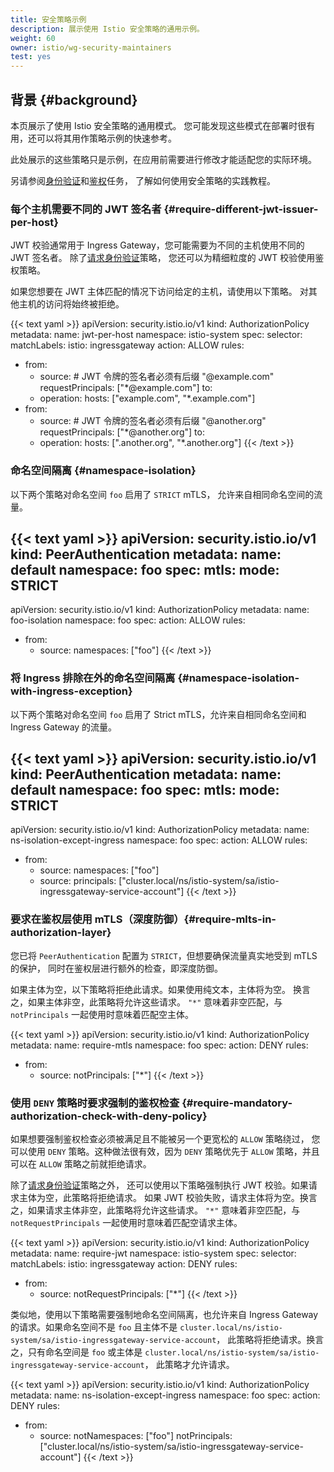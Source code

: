 ```yaml
---
title: 安全策略示例
description: 展示使用 Istio 安全策略的通用示例。
weight: 60
owner: istio/wg-security-maintainers
test: yes
---
```


## 背景 {#background}

本页展示了使用 Istio 安全策略的通用模式。
您可能发现这些模式在部署时很有用，还可以将其用作策略示例的快速参考。

此处展示的这些策略只是示例，在应用前需要进行修改才能适配您的实际环境。

另请参阅[身份验证](/zh/docs/tasks/security/authentication/authn-policy)和[鉴权](/zh/docs/tasks/security/authorization)任务，
了解如何使用安全策略的实践教程。

### 每个主机需要不同的 JWT 签名者 {#require-different-jwt-issuer-per-host}

JWT 校验通常用于 Ingress Gateway，您可能需要为不同的主机使用不同的 JWT 签名者。
除了[请求身份验证](/zh/docs/tasks/security/authentication/authn-policy/#end-user-authentication)策略，
您还可以为精细粒度的 JWT 校验使用鉴权策略。

如果您想要在 JWT 主体匹配的情况下访问给定的主机，请使用以下策略。
对其他主机的访问将始终被拒绝。

{{< text yaml >}}
apiVersion: security.istio.io/v1
kind: AuthorizationPolicy
metadata:
  name: jwt-per-host
  namespace: istio-system
spec:
  selector:
    matchLabels:
      istio: ingressgateway
  action: ALLOW
  rules:
- from:
  - source:
        # JWT 令牌的签名者必须有后缀 "@example.com"
        requestPrincipals: ["*@example.com"]
    to:
  - operation:
        hosts: ["example.com", "*.example.com"]
- from:
  - source:
        # JWT 令牌的签名者必须有后缀 "@another.org"
        requestPrincipals: ["*@another.org"]
    to:
  - operation:
        hosts: [".another.org", "*.another.org"]
{{< /text >}}

### 命名空间隔离 {#namespace-isolation}

以下两个策略对命名空间 `foo` 启用了 `STRICT` mTLS，
允许来自相同命名空间的流量。

{{< text yaml >}}
apiVersion: security.istio.io/v1
kind: PeerAuthentication
metadata:
  name: default
  namespace: foo
spec:
  mtls:
    mode: STRICT
---
apiVersion: security.istio.io/v1
kind: AuthorizationPolicy
metadata:
  name: foo-isolation
  namespace: foo
spec:
  action: ALLOW
  rules:
- from:
  - source:
        namespaces: ["foo"]
{{< /text >}}

### 将 Ingress 排除在外的命名空间隔离 {#namespace-isolation-with-ingress-exception}

以下两个策略对命名空间 `foo` 启用了 Strict mTLS，允许来自相同命名空间和
Ingress Gateway 的流量。

{{< text yaml >}}
apiVersion: security.istio.io/v1
kind: PeerAuthentication
metadata:
  name: default
  namespace: foo
spec:
  mtls:
    mode: STRICT
---
apiVersion: security.istio.io/v1
kind: AuthorizationPolicy
metadata:
  name: ns-isolation-except-ingress
  namespace: foo
spec:
  action: ALLOW
  rules:
- from:
  - source:
        namespaces: ["foo"]
  - source:
        principals: ["cluster.local/ns/istio-system/sa/istio-ingressgateway-service-account"]
{{< /text >}}

### 要求在鉴权层使用 mTLS（深度防御）{#require-mlts-in-authorization-layer}

您已将 `PeerAuthentication` 配置为 `STRICT`，但想要确保流量真实地受到 mTLS 的保护，
同时在鉴权层进行额外的检查，即深度防御。

如果主体为空，以下策略将拒绝此请求。如果使用纯文本，主体将为空。
换言之，如果主体非空，此策略将允许这些请求。
`"*"` 意味着非空匹配，与 `notPrincipals` 一起使用时意味着匹配空主体。

{{< text yaml >}}
apiVersion: security.istio.io/v1
kind: AuthorizationPolicy
metadata:
  name: require-mtls
  namespace: foo
spec:
  action: DENY
  rules:
- from:
  - source:
        notPrincipals: ["*"]
{{< /text >}}

### 使用 `DENY` 策略时要求强制的鉴权检查 {#require-mandatory-authorization-check-with-deny-policy}

如果想要强制鉴权检查必须被满足且不能被另一个更宽松的 `ALLOW` 策略绕过，
您可以使用 `DENY` 策略。这种做法很有效，因为 `DENY` 策略优先于 `ALLOW`
策略，并且可以在 `ALLOW` 策略之前就拒绝请求。

除了[请求身份验证](/zh/docs/tasks/security/authentication/authn-policy/#end-user-authentication)策略之外，
还可以使用以下策略强制执行 JWT 校验。如果请求主体为空，此策略将拒绝请求。
如果 JWT 校验失败，请求主体将为空。换言之，如果请求主体非空，此策略将允许这些请求。
`"*"` 意味着非空匹配，与 `notRequestPrincipals` 一起使用时意味着匹配空请求主体。

{{< text yaml >}}
apiVersion: security.istio.io/v1
kind: AuthorizationPolicy
metadata:
  name: require-jwt
  namespace: istio-system
spec:
  selector:
    matchLabels:
      istio: ingressgateway
  action: DENY
  rules:
- from:
  - source:
        notRequestPrincipals: ["*"]
{{< /text >}}

类似地，使用以下策略需要强制地命名空间隔离，也允许来自 Ingress Gateway
的请求。如果命名空间不是 `foo` 且主体不是
`cluster.local/ns/istio-system/sa/istio-ingressgateway-service-account`，
此策略将拒绝请求。换言之，只有命名空间是 `foo` 或主体是
`cluster.local/ns/istio-system/sa/istio-ingressgateway-service-account`，
此策略才允许请求。

{{< text yaml >}}
apiVersion: security.istio.io/v1
kind: AuthorizationPolicy
metadata:
  name: ns-isolation-except-ingress
  namespace: foo
spec:
  action: DENY
  rules:
- from:
  - source:
        notNamespaces: ["foo"]
        notPrincipals: ["cluster.local/ns/istio-system/sa/istio-ingressgateway-service-account"]
{{< /text >}}
